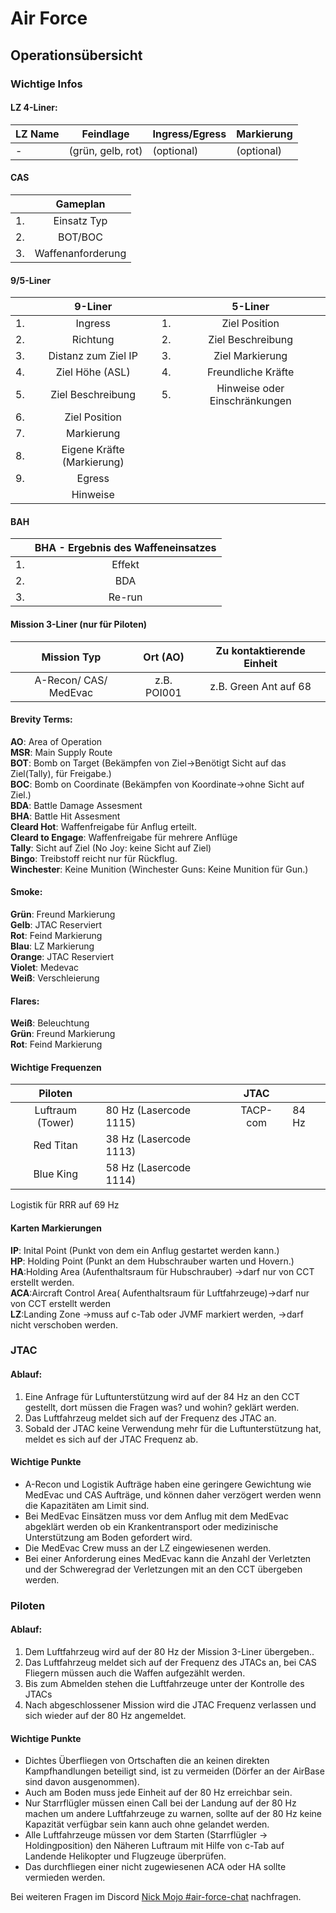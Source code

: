 # Air Force

## Operationsübersicht


### Wichtige Infos

#### LZ 4-Liner:

<div markdown="1" class="airforce-table">

| LZ Name | Feindlage  | Ingress/Egress  | Markierung  |
| - | - | - | - |
| - | (grün, gelb, rot) | (optional) | (optional) |

</div>

#### CAS

<div markdown="1" class="airforce-table">

|  | Gameplan |
| :-----: | :---: |
| 1\. | Einsatz Typ |
| 2\. | BOT/BOC |
| 3\. | Waffenanforderung |

</div>

#### 9/5-Liner

<div markdown="1" class="airforce-table airforce-9-liner airforce-5-liner">

|  | 9-Liner |  | 5-Liner |
| :-----: | :---: | :-----: | :-----: |
| 1\. | Ingress | 1\. | Ziel Position |
| 2\. | Richtung | 2\. | Ziel Beschreibung |
| 3\. | Distanz zum Ziel IP | 3\. | Ziel Markierung |
| 4\. | Ziel Höhe (ASL) | 4\. | Freundliche Kräfte |
| 5\. | Ziel Beschreibung | 5\. | Hinweise oder Einschränkungen |
| 6\. | Ziel Position |  |  |
| 7\. | Markierung |  |  |
| 8\. | Eigene Kräfte (Markierung) |  |  |
| 9\. | Egress |  |  |
|  | Hinweise |  |  |

</div>

#### BAH

<div markdown="1" class="airforce-table">

| | BHA \- Ergebnis des Waffeneinsatzes  |
| ----- | :---: |
| 1\. | Effekt |
| 2\. | BDA |
| 3\. | Re-run |

</div>

#### Mission 3-Liner (nur für Piloten)

<div markdown="1" class="airforce-table">

| Mission Typ | Ort (AO) | Zu kontaktierende Einheit |
| :----: | :----: | :----: |
| A-Recon/ CAS/ MedEvac | z.B. POI001 | z.B. Green Ant auf 68 |

</div>

#### Brevity Terms:  
**AO**: Area of Operation  
**MSR**: Main Supply Route  
**BOT**: Bomb on Target (Bekämpfen von Ziel→Benötigt Sicht auf das Ziel(Tally), für Freigabe.)  
**BOC**: Bomb on Coordinate (Bekämpfen von Koordinate→ohne Sicht auf Ziel.)  
**BDA**: Battle Damage Assesment  
**BHA**: Battle Hit Assesment  
**Cleard Hot**: Waffenfreigabe für Anflug erteilt.  
**Cleard to Engage**: Waffenfreigabe für mehrere Anflüge  
**Tally**: Sicht auf Ziel (No Joy: keine Sicht auf Ziel)  
**Bingo**: Treibstoff reicht nur für Rückflug.  
**Winchester**: Keine Munition (Winchester Guns: Keine Munition für Gun.)

#### Smoke:
**Grün**: Freund Markierung  
**Gelb**: JTAC Reserviert  
**Rot**: Feind Markierung  
**Blau**: LZ Markierung  
**Orange**: JTAC Reserviert  
**Violet**: Medevac  
**Weiß**: Verschleierung

#### Flares:  
**Weiß**: Beleuchtung  
**Grün**: Freund Markierung  
**Rot**: Feind Markierung

#### Wichtige Frequenzen

<div markdown="1" class="airforce-table">

| Piloten |  | JTAC |  |
| :-----: | :---- | :-----: | :---- |
| Luftraum (Tower) | 80 Hz (Lasercode 1115\) | TACP-com | 84 Hz |
| Red Titan | 38 Hz (Lasercode 1113\) |  |  |
| Blue King | 58 Hz (Lasercode 1114\) |  |  |

</div>

Logistik für RRR auf 69 Hz

####  Karten Markierungen
**IP**: Inital Point (Punkt von dem ein Anflug gestartet werden kann.)  
**HP**: Holding Point (Punkt an dem Hubschrauber warten und Hovern.)  
**HA**:Holding Area (Aufenthaltsraum für Hubschrauber) →darf nur von CCT erstellt werden.  
**ACA**:Aircraft Control Area( Aufenthaltsraum für Luftfahrzeuge)→darf nur von CCT erstellt werden  
**LZ**:Landing Zone →muss auf c-Tab oder JVMF markiert werden, →darf nicht verschoben werden.

### JTAC

#### Ablauf:

1. Eine Anfrage für Luftunterstützung wird auf der 84 Hz an den CCT gestellt,
dort müssen die Fragen was? und wohin? geklärt werden.
2. Das Luftfahrzeug meldet sich auf der Frequenz des JTAC an.
3. Sobald der JTAC keine Verwendung mehr für die Luftunterstützung hat,
meldet es sich auf der JTAC Frequenz ab.

#### Wichtige Punkte

* A-Recon und Logistik Aufträge haben eine geringere Gewichtung wie
MedEvac und CAS Aufträge, und können daher verzögert werden wenn die
Kapazitäten am Limit sind.
* Bei MedEvac Einsätzen muss vor dem Anflug mit dem MedEvac abgeklärt
werden ob ein Krankentransport oder medizinische Unterstützung am Boden
gefordert wird.
* Die MedEvac Crew muss an der LZ eingewiesenen werden.
* Bei einer Anforderung eines MedEvac kann die Anzahl der Verletzten und der
Schweregrad der Verletzungen mit an den CCT übergeben werden.

### Piloten

#### Ablauf:

1. Dem Luftfahrzeug wird auf der 80 Hz der Mission 3-Liner übergeben..
2. Das Luftfahrzeug meldet sich auf der Frequenz des JTACs an, bei CAS
Fliegern müssen auch die Waffen aufgezählt werden.
3. Bis zum Abmelden stehen die Luftfahrzeuge unter der Kontrolle des JTACs
4. Nach abgeschlossener Mission wird die JTAC Frequenz verlassen und sich
wieder auf der 80 Hz angemeldet.

#### Wichtige Punkte

* Dichtes Überfliegen von Ortschaften die an keinen direkten
Kampfhandlungen beteiligt sind, ist zu vermeiden (Dörfer an der AirBase sind
davon ausgenommen).
* Auch am Boden muss jede Einheit auf der 80 Hz erreichbar sein.
* Nur Starrflügler müssen einen Call bei der Landung auf der 80 Hz machen
um andere Luftfahrzeuge zu warnen, sollte auf der 80 Hz keine Kapazität
verfügbar sein kann auch ohne gelandet werden.
* Alle Luftfahrzeuge müssen vor dem Starten (Starrflügler → Holdingposition)
den Näheren Luftraum mit Hilfe von c-Tab auf Landende Helikopter und
Flugzeuge überprüfen.
* Das durchfliegen einer nicht zugewiesenen ACA oder HA sollte vermieden
werden.

Bei weiteren Fragen im Discord [Nick Mojo #air-force-chat](https://discord.com/channels/1230998538926952578/1234144188338012170) nachfragen.
